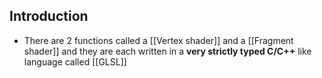 ## Introduction
- There are 2 functions called a [[Vertex shader]] and a [[Fragment shader]] and they are each written in a **very strictly typed C/C++** like language called [[GLSL]]

